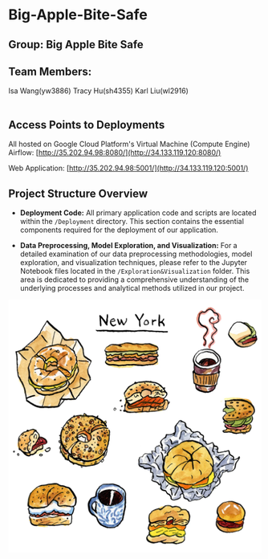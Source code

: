 # Big-Apple-Bite-Safe

## Group: Big Apple Bite Safe

## Team Members:
Isa Wang(yw3886)
Tracy Hu(sh4355)
Karl Liu(wl2916)
<br><br>

## Access Points to Deployments
All hosted on Google Cloud Platform's Virtual Machine (Compute Engine)
Airflow:
[http://35.202.94.98:8080/](http://34.133.119.120:8080/)

Web Application:
[http://35.202.94.98:5001/](http://34.133.119.120:5001/)

## Project Structure Overview

- **Deployment Code:** All primary application code and scripts are located within the `/Deployment` directory. This section contains the essential components required for the deployment of our application.

- **Data Preprocessing, Model Exploration, and Visualization:** For a detailed examination of our data preprocessing methodologies, model exploration, and visualization techniques, please refer to the Jupyter Notebook files located in the `/Exploration&Visualization` folder. This area is dedicated to providing a comprehensive understanding of the underlying processes and analytical methods utilized in our project.


![apple](deployment/frontend/static/food.webp)


